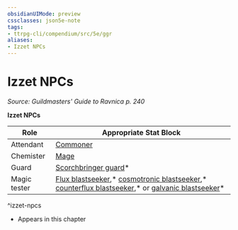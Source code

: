 ```yaml
---
obsidianUIMode: preview
cssclasses: json5e-note
tags:
- ttrpg-cli/compendium/src/5e/ggr
aliases:
- Izzet NPCs
---
```

# Izzet NPCs
*Source: Guildmasters' Guide to Ravnica p. 240* 

**Izzet NPCs**

| Role | Appropriate Stat Block |
|------|------------------------|
| Attendant | [Commoner](Інструменти%20ДМ/CLI/bestiary/humanoid/commoner-xmm.md) |
| Chemister | [Mage](Інструменти%20ДМ/CLI/bestiary/humanoid/mage-xmm.md) |
| Guard | [Scorchbringer guard](Інструменти%20ДМ/CLI/bestiary/humanoid/scorchbringer-guard-ggr.md)* |
| Magic tester | [Flux blastseeker](Інструменти%20ДМ/CLI/bestiary/humanoid/flux-blastseeker-ggr.md),* [cosmotronic blastseeker](Інструменти%20ДМ/CLI/bestiary/humanoid/cosmotronic-blastseeker-ggr.md),* [counterflux blastseeker](Інструменти%20ДМ/CLI/bestiary/humanoid/counterflux-blastseeker-ggr.md),* or [galvanic blastseeker](Інструменти%20ДМ/CLI/bestiary/humanoid/galvanic-blastseeker-ggr.md)* |
^izzet-npcs

* Appears in this chapter